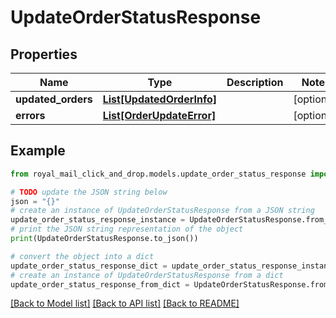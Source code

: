 # UpdateOrderStatusResponse


## Properties

Name | Type | Description | Notes
------------ | ------------- | ------------- | -------------
**updated_orders** | [**List[UpdatedOrderInfo]**](UpdatedOrderInfo.md) |  | [optional] 
**errors** | [**List[OrderUpdateError]**](OrderUpdateError.md) |  | [optional] 

## Example

```python
from royal_mail_click_and_drop.models.update_order_status_response import UpdateOrderStatusResponse

# TODO update the JSON string below
json = "{}"
# create an instance of UpdateOrderStatusResponse from a JSON string
update_order_status_response_instance = UpdateOrderStatusResponse.from_json(json)
# print the JSON string representation of the object
print(UpdateOrderStatusResponse.to_json())

# convert the object into a dict
update_order_status_response_dict = update_order_status_response_instance.to_dict()
# create an instance of UpdateOrderStatusResponse from a dict
update_order_status_response_from_dict = UpdateOrderStatusResponse.from_dict(update_order_status_response_dict)
```
[[Back to Model list]](../README.md#documentation-for-models) [[Back to API list]](../README.md#documentation-for-api-endpoints) [[Back to README]](../README.md)


